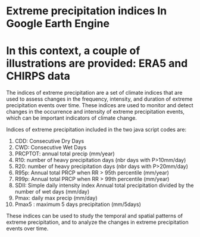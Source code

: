 # Extreme precipitation indices In Google Earth Engine 
# In this context, a couple of illustrations are provided: ERA5 and CHIRPS data 

The indices of extreme precipitation are a set of climate indices that are used to assess changes in the frequency, intensity, and duration of extreme precipitation events over time. These indices are used to monitor and detect changes in the occurrence and intensity of extreme precipitation events, which can be important indicators of climate change.

Indices of extreme precipitation included in the two java script codes are:
 1) CDD: Consecutive Dry Days 
 2) CWD: Consecutive Wet Days 
 3) PRCPTOT: annual total precip  (mm/year)
 4) R10: number of heavy precipitation days (nbr days with P>10mm/day)
 5) R20: number of heavy precipitation days (nbr days with P>20mm/day)
 6) R95p: Annual total PRCP when RR > 95th percentile (mm/year)
 7) R99p: Annual total PRCP when RR > 99th percentile (mm/year)
 8) SDII:	Simple daily intensity index	Annual total precipitation divided by the number of wet days (mm/day)
 9) Pmax: daily max precip (mm/day)
 10) Pmax5 : maximum 5 days precipitation (mm/5days)
 

These indices can be used to study the temporal and spatial patterns of extreme precipitation, and to analyze the changes in extreme precipitation events over time.
